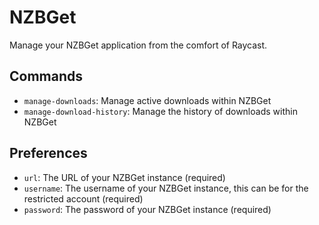 # NZBGet

Manage your NZBGet application from the comfort of Raycast.

## Commands

- `manage-downloads`: Manage active downloads within NZBGet
- `manage-download-history`: Manage the history of downloads within NZBGet

## Preferences

- `url`: The URL of your NZBGet instance (required)
- `username`: The username of your NZBGet instance, this can be for the restricted account (required)
- `password`: The password of your NZBGet instance (required)
